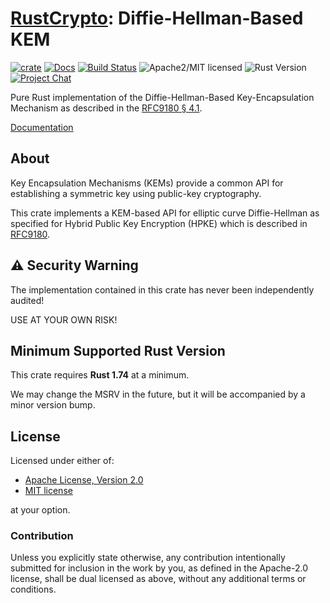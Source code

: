 # [RustCrypto]: Diffie-Hellman-Based KEM

[![crate][crate-image]][crate-link]
[![Docs][docs-image]][docs-link]
[![Build Status][build-image]][build-link]
![Apache2/MIT licensed][license-image]
![Rust Version][rustc-image]
[![Project Chat][chat-image]][chat-link]

Pure Rust implementation of the Diffie-Hellman-Based Key-Encapsulation Mechanism
as described in the [RFC9180 § 4.1].

[Documentation][docs-link]

## About

Key Encapsulation Mechanisms (KEMs) provide a common API for establishing a
symmetric key using public-key cryptography.

This crate implements a KEM-based API for elliptic curve Diffie-Hellman as
specified for Hybrid Public Key Encryption (HPKE) which is described in
[RFC9180].

## ⚠️ Security Warning

The implementation contained in this crate has never been independently audited!

USE AT YOUR OWN RISK!

## Minimum Supported Rust Version

This crate requires **Rust 1.74** at a minimum.

We may change the MSRV in the future, but it will be accompanied by a minor
version bump.

## License

Licensed under either of:

- [Apache License, Version 2.0](http://www.apache.org/licenses/LICENSE-2.0)
- [MIT license](http://opensource.org/licenses/MIT)

at your option.

### Contribution

Unless you explicitly state otherwise, any contribution intentionally submitted
for inclusion in the work by you, as defined in the Apache-2.0 license, shall be
dual licensed as above, without any additional terms or conditions.

[//]: # (badges)

[crate-image]: https://img.shields.io/crates/v/dhkem
[crate-link]: https://crates.io/crates/dhkem
[docs-image]: https://docs.rs/dhkem/badge.svg
[docs-link]: https://docs.rs/dhkem/
[build-image]: https://github.com/RustCrypto/KEMs/actions/workflows/dhkem.yml/badge.svg
[build-link]: https://github.com/RustCrypto/KEMs/actions/workflows/dhkem.yml
[license-image]: https://img.shields.io/badge/license-Apache2.0/MIT-blue.svg
[rustc-image]: https://img.shields.io/badge/rustc-1.74+-blue.svg
[chat-image]: https://img.shields.io/badge/zulip-join_chat-blue.svg
[chat-link]: https://rustcrypto.zulipchat.com/#narrow/stream/406484-KEMs

[//]: # (links)

[RustCrypto]: https://github.com/rustcrypto
[RFC9180]: https://datatracker.ietf.org/doc/html/rfc9180
[RFC9180 § 4.1]: https://datatracker.ietf.org/doc/html/rfc9180#name-dh-based-kem-dhkem
